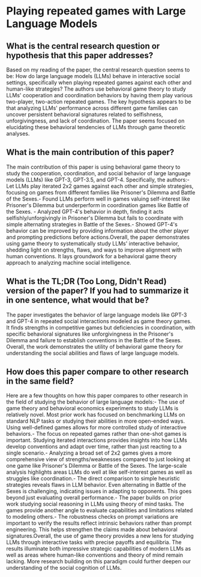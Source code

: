 # Playing repeated games with Large Language Models

## What is the central research question or hypothesis that this paper addresses?

Based on my reading of the paper, the central research question seems to be: How do large language models (LLMs) behave in interactive social settings, specifically when playing repeated games against each other and human-like strategies? The authors use behavioral game theory to study LLMs' cooperation and coordination behaviors by having them play various two-player, two-action repeated games. The key hypothesis appears to be that analyzing LLMs' performance across different game families can uncover persistent behavioral signatures related to selfishness, unforgivingness, and lack of coordination. The paper seems focused on elucidating these behavioral tendencies of LLMs through game theoretic analyses.


## What is the main contribution of this paper?

The main contribution of this paper is using behavioral game theory to study the cooperation, coordination, and social behavior of large language models (LLMs) like GPT-3, GPT-3.5, and GPT-4. Specifically, the authors:- Let LLMs play iterated 2x2 games against each other and simple strategies, focusing on games from different families like Prisoner's Dilemma and Battle of the Sexes.- Found LLMs perform well in games valuing self-interest like Prisoner's Dilemma but underperform in coordination games like Battle of the Sexes. - Analyzed GPT-4's behavior in depth, finding it acts selfishly/unforgivingly in Prisoner's Dilemma but fails to coordinate with simple alternating strategies in Battle of the Sexes.- Showed GPT-4's behavior can be improved by providing information about the other player and prompting predictions before actions.Overall, the paper demonstrates using game theory to systematically study LLMs' interactive behavior, shedding light on strengths, flaws, and ways to improve alignment with human conventions. It lays groundwork for a behavioral game theory approach to analyzing machine social intelligence.


## What is the TL;DR (Too Long, Didn't Read) version of the paper? If you had to summarize it in one sentence, what would that be?

The paper investigates the behavior of large language models like GPT-3 and GPT-4 in repeated social interactions modeled as game theory games. It finds strengths in competitive games but deficiencies in coordination, with specific behavioral signatures like unforgivingness in the Prisoner's Dilemma and failure to establish conventions in the Battle of the Sexes. Overall, the work demonstrates the utility of behavioral game theory for understanding the social abilities and flaws of large language models.


## How does this paper compare to other research in the same field?

Here are a few thoughts on how this paper compares to other research in the field of studying the behavior of large language models:- The use of game theory and behavioral economics experiments to study LLMs is relatively novel. Most prior work has focused on benchmarking LLMs on standard NLP tasks or studying their abilities in more open-ended ways. Using well-defined games allows for more controlled study of interactive behaviors.- The focus on repeated games rather than one-shot games is important. Studying iterated interactions provides insights into how LLMs develop conventions and adapt over time, rather than just reacting to a single scenario.- Analyzing a broad set of 2x2 games gives a more comprehensive view of strengths/weaknesses compared to just looking at one game like Prisoner's Dilemma or Battle of the Sexes. The large-scale analysis highlights areas LLMs do well at like self-interest games as well as struggles like coordination.- The direct comparison to simple heuristic strategies reveals flaws in LLM behavior. Even alternating in Battle of the Sexes is challenging, indicating issues in adapting to opponents. This goes beyond just evaluating overall performance.- The paper builds on prior work studying social reasoning in LLMs using theory of mind tasks. The games provide another angle to evaluate capabilities and limitations related to modeling others.- The robustness checks on prompt variations are important to verify the results reflect intrinsic behaviors rather than prompt engineering. This helps strengthen the claims made about behavioral signatures.Overall, the use of game theory provides a new lens for studying LLMs through interactive tasks with precise payoffs and equilibria. The results illuminate both impressive strategic capabilities of modern LLMs as well as areas where human-like conventions and theory of mind remain lacking. More research building on this paradigm could further deepen our understanding of the social cognition of LLMs.
